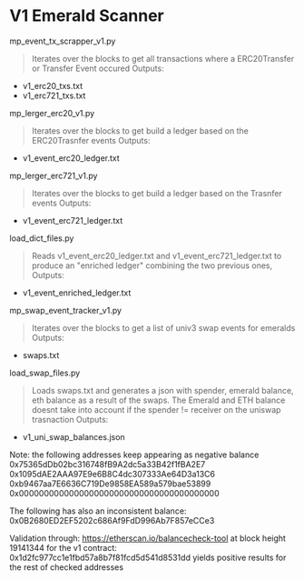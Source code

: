 # V1 Emerald Scanner

mp_event_tx_scrapper_v1.py
> Iterates over the blocks to get all transactions where a ERC20Transfer or Transfer Event occured
> Outputs: 
- v1_erc20_txs.txt
- v1_erc721_txs.txt

mp_lerger_erc20_v1.py
> Iterates over the blocks to get build a ledger based on the ERC20Trasnfer events
> Outputs: 
- v1_event_erc20_ledger.txt

mp_lerger_erc721_v1.py
> Iterates over the blocks to get build a ledger based on the Trasnfer events
> Outputs: 
- v1_event_erc721_ledger.txt

load_dict_files.py
> Reads v1_event_erc20_ledger.txt and v1_event_erc721_ledger.txt to produce an "enriched ledger" combining the two previous ones,
> Outputs:
- v1_event_enriched_ledger.txt

mp_swap_event_tracker_v1.py
> Iterates over the blocks to get a list of univ3 swap events for emeralds
> Outputs:
- swaps.txt

load_swap_files.py
> Loads swaps.txt and generates a json with spender, emerald balance, eth balance as a result of the swaps. The Emerald and ETH balance doesnt take into account if the spender != receiver on the uniswap trasnaction
> Outputs:
- v1_uni_swap_balances.json

Note: the following addresses keep appearing as negative balance
0x75365dDb02bc316748fB9A2dc5a33B42f1fBA2E7
0x1095dAE2AAA97E9e6B8C4dc307333Ae64D3a13C6
0xb9467aa7E6636C719De9858EA589a579bae53899
0x0000000000000000000000000000000000000000

The following has also an inconsistent balance:
0x0B2680ED2EF5202c686Af9FdD996Ab7F857eCCe3


Validation through:
https://etherscan.io/balancecheck-tool
at block height 19141344 for the v1 contract: 0x1d2fc977cc1e1fbd57a8b7f81fcd5d541d8531dd
yields positive results for the rest of checked addresses